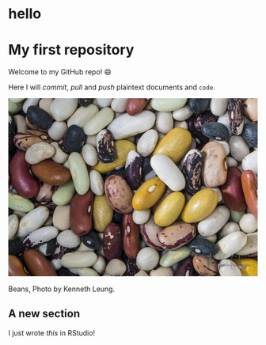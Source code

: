 # hello
# My first repository

Welcome to my GitHub repo! :smile:

Here I will *commit*, _pull_ and *push* plaintext documents and `code`.    

![Nice beans, Photo by Kenneth Leung](8435859291_25c8460604_z.jpg)

Beans, Photo by Kenneth Leung.

## A new section

I just wrote *this* in RStudio!    


